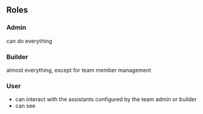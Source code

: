## Roles

### Admin
can do everything

### Builder
almost everything, except for team member management

### User
* can interact with the assistants configured by the team admin or builder
* can see 